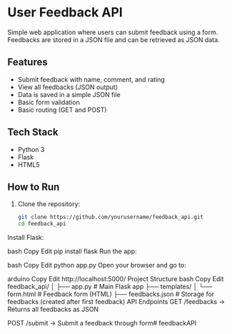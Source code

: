 # User Feedback API

Simple web application where users can submit feedback using a form.  
Feedbacks are stored in a JSON file and can be retrieved as JSON data.

## Features
- Submit feedback with name, comment, and rating
- View all feedbacks (JSON output)
- Data is saved in a simple JSON file
- Basic form validation
- Basic routing (GET and POST)

## Tech Stack
- Python 3
- Flask
- HTML5

## How to Run

1. Clone the repository:
   ```bash
   git clone https://github.com/yourusername/feedback_api.git
   cd feedback_api
Install Flask:

bash
Copy
Edit
pip install flask
Run the app:

bash
Copy
Edit
python app.py
Open your browser and go to:

arduino
Copy
Edit
http://localhost:5000/
Project Structure
bash
Copy
Edit
feedback_api/
│
├── app.py           # Main Flask app
├── templates/
│   └── form.html    # Feedback form (HTML)
├── feedbacks.json   # Storage for feedbacks (created after first feedback)
API Endpoints
GET /feedbacks → Returns all feedbacks as JSON

POST /submit → Submit a feedback through form# feedbackAPI
